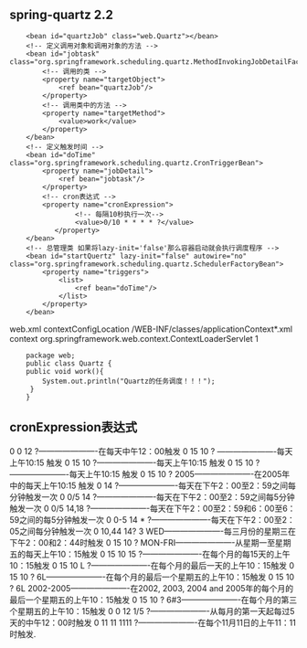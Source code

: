 spring-quartz 2.2
----

		<bean id="quartzJob" class="web.Quartz"></bean>
		<!-- 定义调用对象和调用对象的方法 -->
		<bean id="jobtask" class="org.springframework.scheduling.quartz.MethodInvokingJobDetailFactoryBean">
			<!-- 调用的类 -->
			<property name="targetObject">
				<ref bean="quartzJob"/>
			</property>
			<!-- 调用类中的方法 -->
			<property name="targetMethod">
			 	<value>work</value>
			</property>
		</bean>
		<!-- 定义触发时间 -->
		<bean id="doTime" class="org.springframework.scheduling.quartz.CronTriggerBean">
		 	<property name="jobDetail">
				<ref bean="jobtask"/>
		 	</property>
			<!-- cron表达式 -->
			<property name="cronExpression">
					<!-- 每隔10秒执行一次-->
		            <value>0/10 * * * * ?</value>
		       </property>
		</bean>
		<!-- 总管理类 如果将lazy-init='false'那么容器启动就会执行调度程序 -->
		<bean id="startQuertz" lazy-init="false" autowire="no" class="org.springframework.scheduling.quartz.SchedulerFactoryBean">
		 	<property name="triggers">
		 		<list>
		 			<ref bean="doTime"/>
				</list>
			</property>
		</bean>


web.xml
		<context-param>
		<param-name>contextConfigLocation</param-name>
		<param-value>
		 /WEB-INF/classes/applicationContext*.xml
		</param-value>
		</context-param>
		<servlet>
		<servlet-name>context</servlet-name>
		<servlet-class>
		org.springframework.web.context.ContextLoaderServlet
		</servlet-class>
		<load-on-startup>1</load-on-startup>
		</servlet>


		package web;
		public class Quartz {
		public void work(){
		 	System.out.println("Quartz的任务调度！！！");
		 }
		}



cronExpression表达式
-----

0 0 12 ?———————-在每天中午12：00触发
0 15 10 ? ———————-每天上午10:15 触发
0 15 10 ?———————-每天上午10:15 触发
0 15 10 ? ———————-每天上午10:15 触发
0 15 10 ? 2005———————-在2005年中的每天上午10:15 触发
0 14 ?———————-每天在下午2：00至2：59之间每分钟触发一次
0 0/5 14 ?———————-每天在下午2：00至2：59之间每5分钟触发一次
0 0/5 14,18 ?———————-每天在下午2：00至2：59和6：00至6：59之间的每5分钟触发一次
0 0-5 14 * ?———————-每天在下午2：00至2：05之间每分钟触发一次
0 10,44 14? 3 WED———————-每三月份的星期三在下午2：00和2：44时触发
0 15 10 ? MON-FRI———————-从星期一至星期五的每天上午10：15触发
0 15 10 15 ?———————-在每个月的每15天的上午10：15触发
0 15 10 L ?———————-在每个月的最后一天的上午10：15触发
0 15 10 ? 6L———————-在每个月的最后一个星期五的上午10：15触发
0 15 10 ? 6L 2002-2005———————-在2002, 2003, 2004 and 2005年的每个月的最后一个星期五的上午10：15触发
0 15 10 ? 6#3———————-在每个月的第三个星期五的上午10：15触发
0 0 12 1/5 ?———————-从每月的第一天起每过5天的中午12：00时触发
0 11 11 1111 ?———————-在每个11月11日的上午11：11时触发.